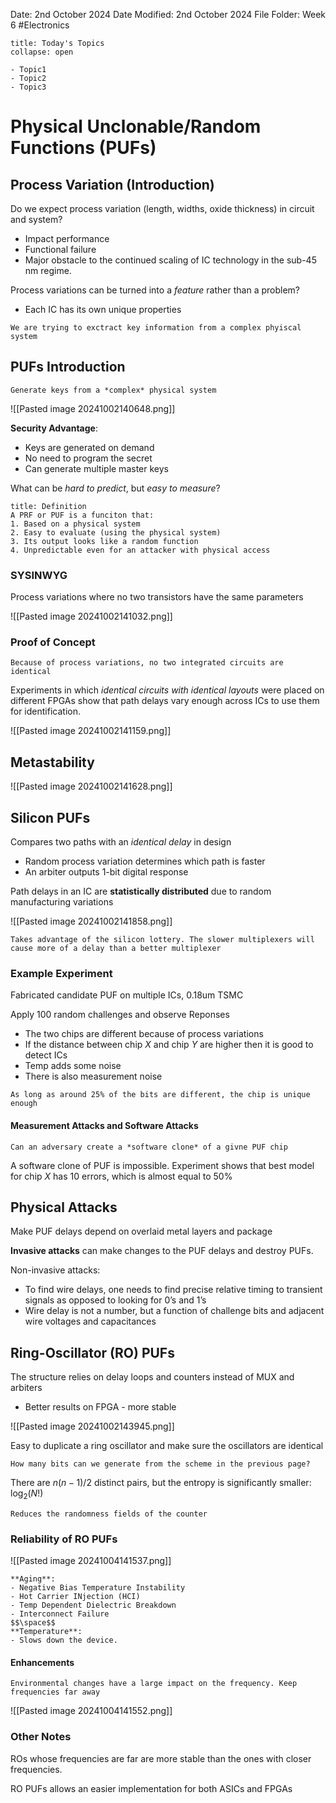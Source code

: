 Date: 2nd October 2024
Date Modified: 2nd October 2024
File Folder: Week 6
#Electronics

```ad-abstract
title: Today's Topics
collapse: open

- Topic1
- Topic2
- Topic3

```

# Physical Unclonable/Random Functions (PUFs)

## Process Variation (Introduction)

Do we expect process variation (length, widths, oxide thickness) in circuit and system?
- Impact performance
- Functional failure
- Major obstacle to the continued scaling of IC technology in the sub-45 nm regime.

Process variations can be turned into a *feature* rather than a problem?
- Each IC has its own unique properties

```ad-important
We are trying to exctract key information from a complex phyiscal system
```

## PUFs Introduction

```ad-summary
Generate keys from a *complex* physical system
```

![[Pasted image 20241002140648.png]]

**Security Advantage**:
- Keys are generated on demand
- No need to program the secret
- Can generate multiple master keys

What can be *hard to predict*, but *easy to measure*?

```ad-summary
title: Definition
A PRF or PUF is a funciton that:
1. Based on a physical system
2. Easy to evaluate (using the physical system)
3. Its output looks like a random function
4. Unpredictable even for an attacker with physical access
```

### SYSINWYG

Process variations where no two transistors have the same parameters

![[Pasted image 20241002141032.png]]

### Proof of Concept

```ad-important
Because of process variations, no two integrated circuits are identical
```

Experiments in which *identical circuits with identical layouts* were placed on different FPGAs show that path delays vary enough across ICs to use them for identification.

![[Pasted image 20241002141159.png]]

## Metastability

![[Pasted image 20241002141628.png]]

## Silicon PUFs

Compares two paths with an *identical delay* in design
- Random process variation determines which path is faster
- An arbiter outputs 1-bit digital response

Path delays in an IC are **statistically distributed** due to random manufacturing variations

![[Pasted image 20241002141858.png]]

```ad-important
Takes advantage of the silicon lottery. The slower multiplexers will cause more of a delay than a better multiplexer
```

### Example Experiment

Fabricated candidate PUF on multiple ICs, 0.18um TSMC

Apply 100 random challenges and observe Reponses

- The two chips are different because of process variations
- If the distance between chip $X$ and chip $Y$ are higher then it is good to detect ICs
- Temp adds some noise
- There is also measurement noise

```ad-important
As long as around 25% of the bits are different, the chip is unique enough
```

#### Measurement Attacks and Software Attacks

```ad-question
Can an adversary create a *software clone* of a givne PUF chip
```

A software clone of PUF is impossible. Experiment shows that best model for chip $X$ has 10 errors, which is almost equal to 50%

## Physical Attacks

Make PUF delays depend on overlaid metal layers and package

**Invasive attacks** can make changes to the PUF delays and destroy PUFs.

Non-invasive attacks:
- To find wire delays, one needs to find precise relative timing to transient signals as opposed to looking for 0’s and 1’s
- Wire delay is not a number, but a function of challenge bits and adjacent wire voltages and capacitances

## Ring-Oscillator (RO) PUFs

The structure relies on delay loops and counters instead of MUX and arbiters
- Better results on FPGA - more stable

![[Pasted image 20241002143945.png]]

Easy to duplicate a ring oscillator and make sure the oscillators are identical

```ad-question
How many bits can we generate from the scheme in the previous page?
```

There are $n(n-1)/2$ distinct pairs, but the entropy is significantly smaller: $\log_2(N!)$

```ad-summary
Reduces the randomness fields of the counter
```

### Reliability of RO PUFs

![[Pasted image 20241004141537.png]]

```ad-warning
**Aging**:
- Negative Bias Temperature Instability
- Hot Carrier INjection (HCI)
- Temp Dependent Dielectric Breakdown
- Interconnect Failure
$$\space$$
**Temperature**:
- Slows down the device.
```

#### Enhancements

```ad-summary
Environmental changes have a large impact on the frequency. Keep frequencies far away
```

![[Pasted image 20241004141552.png]]

### Other Notes

ROs whose frequencies are far are more stable than the ones with closer frequencies.

RO PUFs allows an easier implementation for both ASICs and FPGAs






